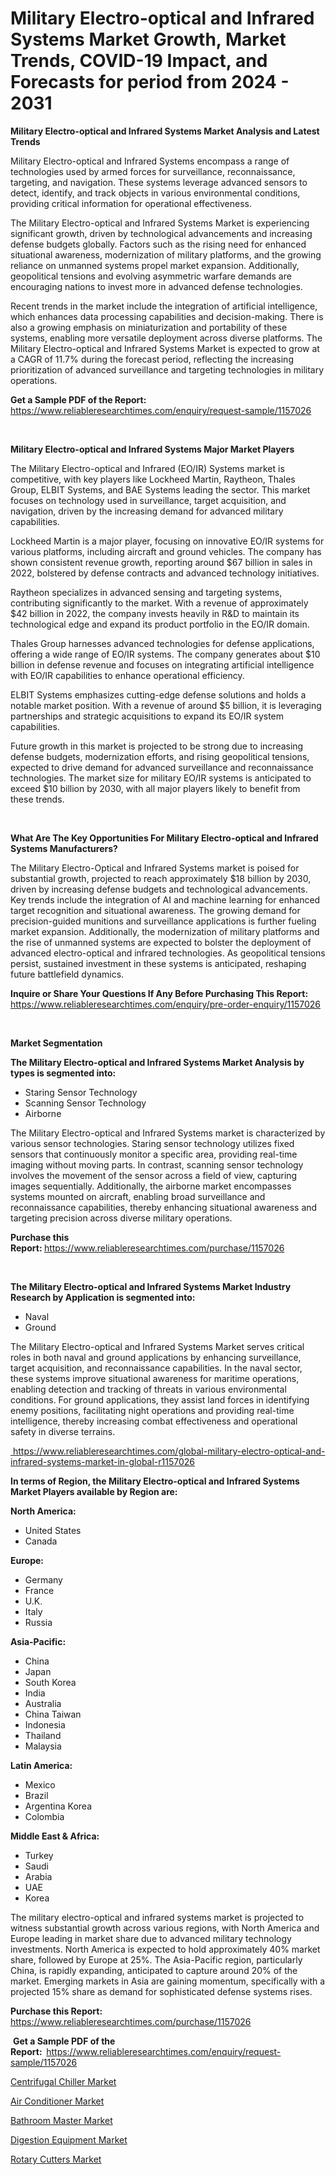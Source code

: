 <p><h1>Military Electro-optical and Infrared Systems Market Growth, Market Trends, COVID-19 Impact, and Forecasts for period from 2024 - 2031</h1></p><p><strong>Military Electro-optical and Infrared Systems Market Analysis and Latest Trends</strong></p>
<p><p>Military Electro-optical and Infrared Systems encompass a range of technologies used by armed forces for surveillance, reconnaissance, targeting, and navigation. These systems leverage advanced sensors to detect, identify, and track objects in various environmental conditions, providing critical information for operational effectiveness.</p><p>The Military Electro-optical and Infrared Systems Market is experiencing significant growth, driven by technological advancements and increasing defense budgets globally. Factors such as the rising need for enhanced situational awareness, modernization of military platforms, and the growing reliance on unmanned systems propel market expansion. Additionally, geopolitical tensions and evolving asymmetric warfare demands are encouraging nations to invest more in advanced defense technologies.</p><p>Recent trends in the market include the integration of artificial intelligence, which enhances data processing capabilities and decision-making. There is also a growing emphasis on miniaturization and portability of these systems, enabling more versatile deployment across diverse platforms. The Military Electro-optical and Infrared Systems Market is expected to grow at a CAGR of 11.7% during the forecast period, reflecting the increasing prioritization of advanced surveillance and targeting technologies in military operations.</p></p>
<p><strong>Get a Sample PDF of the Report:&nbsp;</strong> <a href="https://www.reliableresearchtimes.com/enquiry/request-sample/1157026?utm_campaign=1486&utm_medium=2&utm_source=Github&utm_content=ia&utm_term=18102024&utm_id=military-electro-optical-and-infrared-systems">https://www.reliableresearchtimes.com/enquiry/request-sample/1157026</a></p>
<p>&nbsp;</p>
<p><strong>Military Electro-optical and Infrared Systems Major Market Players</strong></p>
<p><p>The Military Electro-optical and Infrared (EO/IR) Systems market is competitive, with key players like Lockheed Martin, Raytheon, Thales Group, ELBIT Systems, and BAE Systems leading the sector. This market focuses on technology used in surveillance, target acquisition, and navigation, driven by the increasing demand for advanced military capabilities.</p><p>Lockheed Martin is a major player, focusing on innovative EO/IR systems for various platforms, including aircraft and ground vehicles. The company has shown consistent revenue growth, reporting around $67 billion in sales in 2022, bolstered by defense contracts and advanced technology initiatives.</p><p>Raytheon specializes in advanced sensing and targeting systems, contributing significantly to the market. With a revenue of approximately $42 billion in 2022, the company invests heavily in R&D to maintain its technological edge and expand its product portfolio in the EO/IR domain.</p><p>Thales Group harnesses advanced technologies for defense applications, offering a wide range of EO/IR systems. The company generates about $10 billion in defense revenue and focuses on integrating artificial intelligence with EO/IR capabilities to enhance operational efficiency.</p><p>ELBIT Systems emphasizes cutting-edge defense solutions and holds a notable market position. With a revenue of around $5 billion, it is leveraging partnerships and strategic acquisitions to expand its EO/IR system capabilities.</p><p>Future growth in this market is projected to be strong due to increasing defense budgets, modernization efforts, and rising geopolitical tensions, expected to drive demand for advanced surveillance and reconnaissance technologies. The market size for military EO/IR systems is anticipated to exceed $10 billion by 2030, with all major players likely to benefit from these trends.</p></p>
<p>&nbsp;</p>
<p><strong>What Are The Key Opportunities For Military Electro-optical and Infrared Systems Manufacturers?</strong></p>
<p><p>The Military Electro-Optical and Infrared Systems market is poised for substantial growth, projected to reach approximately $18 billion by 2030, driven by increasing defense budgets and technological advancements. Key trends include the integration of AI and machine learning for enhanced target recognition and situational awareness. The growing demand for precision-guided munitions and surveillance applications is further fueling market expansion. Additionally, the modernization of military platforms and the rise of unmanned systems are expected to bolster the deployment of advanced electro-optical and infrared technologies. As geopolitical tensions persist, sustained investment in these systems is anticipated, reshaping future battlefield dynamics.</p></p>
<p><strong>Inquire or Share Your Questions If Any Before Purchasing This Report:</strong> <a href="https://www.reliableresearchtimes.com/enquiry/pre-order-enquiry/1157026?utm_campaign=1486&utm_medium=2&utm_source=Github&utm_content=ia&utm_term=18102024&utm_id=military-electro-optical-and-infrared-systems">https://www.reliableresearchtimes.com/enquiry/pre-order-enquiry/1157026</a></p>
<p>&nbsp;</p>
<p><strong>Market Segmentation</strong></p>
<p><strong>The Military Electro-optical and Infrared Systems Market Analysis by types is segmented into:</strong></p>
<p><ul><li>Staring Sensor Technology</li><li>Scanning Sensor Technology</li><li>Airborne</li></ul></p>
<p><p>The Military Electro-optical and Infrared Systems market is characterized by various sensor technologies. Staring sensor technology utilizes fixed sensors that continuously monitor a specific area, providing real-time imaging without moving parts. In contrast, scanning sensor technology involves the movement of the sensor across a field of view, capturing images sequentially. Additionally, the airborne market encompasses systems mounted on aircraft, enabling broad surveillance and reconnaissance capabilities, thereby enhancing situational awareness and targeting precision across diverse military operations.</p></p>
<p><strong>Purchase this Report:&nbsp;</strong><a href="https://www.reliableresearchtimes.com/purchase/1157026?utm_campaign=1486&utm_medium=2&utm_source=Github&utm_content=ia&utm_term=18102024&utm_id=military-electro-optical-and-infrared-systems">https://www.reliableresearchtimes.com/purchase/1157026</a></p>
<p>&nbsp;</p>
<p><strong>The Military Electro-optical and Infrared Systems Market Industry Research by Application is segmented into:</strong></p>
<p><ul><li>Naval</li><li>Ground</li></ul></p>
<p><p>The Military Electro-optical and Infrared Systems Market serves critical roles in both naval and ground applications by enhancing surveillance, target acquisition, and reconnaissance capabilities. In the naval sector, these systems improve situational awareness for maritime operations, enabling detection and tracking of threats in various environmental conditions. For ground applications, they assist land forces in identifying enemy positions, facilitating night operations and providing real-time intelligence, thereby increasing combat effectiveness and operational safety in diverse terrains.</p></p>
<p><a href="https://www.reliableresearchtimes.com/global-military-electro-optical-and-infrared-systems-market-in-global-r1157026?utm_campaign=1486&utm_medium=2&utm_source=Github&utm_content=ia&utm_term=18102024&utm_id=military-electro-optical-and-infrared-systems">&nbsp;https://www.reliableresearchtimes.com/global-military-electro-optical-and-infrared-systems-market-in-global-r1157026</a></p>
<p><strong>In terms of Region, the Military Electro-optical and Infrared Systems Market Players available by Region are:</strong></p>
<p>
    <p> <strong> North America: </strong>
        <ul>
            <li>United States</li>
            <li>Canada</li>
        </ul>
        </p> 
    <p> <strong> Europe: </strong>
        <ul>
            <li>Germany</li>
            <li>France</li>
            <li>U.K.</li>
            <li>Italy</li>
            <li>Russia</li>
        </ul>
        </p> 
    <p> <strong> Asia-Pacific: </strong>
        <ul>
            <li>China</li>
            <li>Japan</li>
            <li>South Korea</li>
            <li>India</li>
            <li>Australia</li>
            <li>China Taiwan</li>
            <li>Indonesia</li>
            <li>Thailand</li>
            <li>Malaysia</li>
        </ul>
        </p> 
    <p> <strong> Latin America: </strong>
        <ul>
            <li>Mexico</li>
            <li>Brazil</li>
            <li>Argentina Korea</li>
            <li>Colombia</li>
        </ul>
        </p> 
    <p> <strong> Middle East & Africa: </strong>
        <ul>
            <li>Turkey</li>
            <li>Saudi</li>
            <li>Arabia</li>
            <li>UAE</li>
            <li>Korea</li>
        </ul>
    </p>
    </p>
<p><p>The military electro-optical and infrared systems market is projected to witness substantial growth across various regions, with North America and Europe leading in market share due to advanced military technology investments. North America is expected to hold approximately 40% market share, followed by Europe at 25%. The Asia-Pacific region, particularly China, is rapidly expanding, anticipated to capture around 20% of the market. Emerging markets in Asia are gaining momentum, specifically with a projected 15% share as demand for sophisticated defense systems rises.</p></p>
<p><strong>Purchase this Report: </strong><a href="https://www.reliableresearchtimes.com/purchase/1157026?utm_campaign=1486&utm_medium=2&utm_source=Github&utm_content=ia&utm_term=18102024&utm_id=military-electro-optical-and-infrared-systems">https://www.reliableresearchtimes.com/purchase/1157026</a></p>
<p>&nbsp;<strong>Get a Sample PDF of the Report:&nbsp;&nbsp;</strong><a href="https://www.reliableresearchtimes.com/enquiry/request-sample/1157026?utm_campaign=1486&utm_medium=2&utm_source=Github&utm_content=ia&utm_term=18102024&utm_id=military-electro-optical-and-infrared-systems">https://www.reliableresearchtimes.com/enquiry/request-sample/1157026</a></p>
<p><strong></strong></p>
<p><p><a href="https://www.linkedin.com/pulse/emerging-trends-centrifugal-chiller-market-detailed-overview-vddme?utm_campaign=1486&utm_medium=2&utm_source=Github&utm_content=ia&utm_term=18102024&utm_id=military-electro-optical-and-infrared-systems">Centrifugal Chiller Market</a></p><p><a href="https://www.linkedin.com/pulse/air-conditioner-sector-surge-107-growth-roadmap-2031-market-decode-bi3of?utm_campaign=1486&utm_medium=2&utm_source=Github&utm_content=ia&utm_term=18102024&utm_id=military-electro-optical-and-infrared-systems">Air Conditioner Market</a></p><p><a href="https://www.linkedin.com/pulse/bathroom-master-market-navigating-challenges-unlocking-p9xve?utm_campaign=1486&utm_medium=2&utm_source=Github&utm_content=ia&utm_term=18102024&utm_id=military-electro-optical-and-infrared-systems">Bathroom Master Market</a></p><p><a href="https://www.linkedin.com/pulse/market-leaders-laggards-global-digestion-equipment-trends-vclre?utm_campaign=1486&utm_medium=2&utm_source=Github&utm_content=ia&utm_term=18102024&utm_id=military-electro-optical-and-infrared-systems">Digestion Equipment Market</a></p><p><a href="https://www.linkedin.com/pulse/rotary-cutters-market-size-growth-trends-statistics-forecasts-aq3be?utm_campaign=1486&utm_medium=2&utm_source=Github&utm_content=ia&utm_term=18102024&utm_id=military-electro-optical-and-infrared-systems">Rotary Cutters Market</a></p></p>